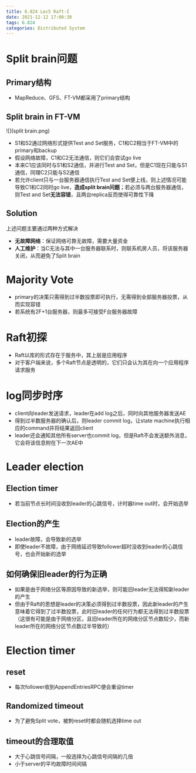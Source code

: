 ```yaml
---
title: 6.824 Lec5 Raft-I
date: 2021-12-12 17:00:30
tags: 6.824
categories: Distributed System
---
```


# Split brain问题

## Primary结构

- MapReduce、GFS、FT-VM都采用了primary结构

## Split brain in FT-VM

![](split brain.png)

- S1和S2通过网络形式提供Test and Set服务，C1和C2相当于FT-VM中的primary和backup
- 假设网络故障，C1和C2无法通信，则它们会尝试go live
- 本来C1应该同时与S1和S2通信，并进行Test and Set，但是C1现在只能与S1通信，同理C2只能与S2通信
- 若允许client只与一台服务器通信执行Test and Set便上线，则上述情况可能导致C1和C2同时go live，**造成split brain问题**；若必须与两台服务器通信，则Test and Set**无法容错**，且两台replica反而使得可靠性下降

## Solution

上述问题主要通过两种方式解决

- **无故障网络**：保证网络可靠无故障，需要大量资金
- **人工维护**：当C无法与其中一台服务器联系时，则联系机房人员，将该服务器关闭，从而避免了Split brain

<!--more-->

# Majority Vote

- primary的决策只需得到过半数投票即可执行，无需得到全部服务器投票，从而实现容错
- 若系统有2F+1台服务器，则最多可接受F台服务器故障

# Raft初探

- Raft以库的形式存在于服务中，其上层是应用程序
- 对于客户端来说，多个Raft节点是透明的，它们只会认为其在向一个应用程序请求服务

# log同步时序

- client向leader发送请求，leader在add log之后，同时向其他服务器发送AE
- 得到过半数服务器的确认后，则leader commit log，让state machine执行相应的command并将结果返回client
- leader还会通知其他所有server也commit log，但是Raft不会发送额外消息，它会将该信息附在下一次AE中

# Leader election

## Election timer

- 若当前节点长时间没收到leader的心跳信号，计时器time out时，会开始选举

## Election的产生

- leader故障，会导致新的选举
- 即使leader不故障，由于网络延迟导致follower超时没收到leader的心跳信号，也会开始新的选举

## 如何确保旧leader的行为正确

- 如果是由于网络分区等原因导致的新选举，则可能旧leader无法得知新leader的产生
- 但由于Raft的思想是leader的决策必须得到过半数投票，因此新leader的产生意味着它得到了过半数投票，此时旧leader的任何行为都无法得到过半数投票（这很有可能是由于网络分区，且旧leader所在的网络分区节点数较少，而新leader所在的网络分区节点数过半导致的）

# Election timer

## reset

- 每次follower收到AppendEntriesRPC便会重设timer

## Randomized timeout

- 为了避免Split vote，被刺reset时都会随机选择time out

## timeout的合理取值

- 大于心跳信号间隔，一般选择为心跳信号间隔的几倍
- 小于server的平均故障时间间隔

